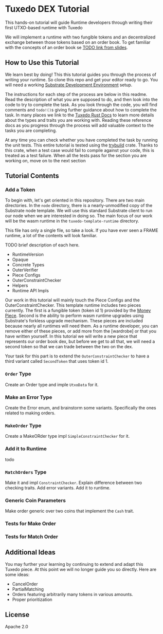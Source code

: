 # Tuxedo DEX Tutorial

This hands-on tutorial will guide Runtime developers through writing their first UTXO-based runtime with Tuxedo

We will implement a runtime with two fungible tokens and an decentralized exchange between those tokens based on an order book.
To get familiar with the concepts of an order book se [TODO link from slides]().

## How to Use this Tutorial

We learn best by doing!
This this tutorial guides you through the process of writing your runtime.
So clone this repo and get your editor ready to go.
You will need a working [Substrate Development Environment](todo) setup.

The instructions for each step of the process are below in this readme.
Read the description of what you are supposed to do, and then look into the code to try to complete the task.
As you look through the code, you will find comments and `todo!()`s giving further guidance about how to complete the task.
In many places we link to the [Tuxedo Rust Docs]() to learn more details about the types and traits you are working with.
Reading these reference docs as you progress through the process will add valuable context to the tasks you are completing.

At any time you can check whether you have completed the task by running the unit tests.
This entire tutorial is tested using the [trybuild]() crate.
Thanks to this crate, when a test case would fail to compile against your code, this is treated as a test failure.
When all the tests pass for the section you are working on, move on to the next section

## Tutorial Contents

### Add a Token

To begin with, let's get oriented in this repository.
There are two main directories.
In the `node` directory, there is a nearly-unmodified copy of the Substrate node template.
We will use this standard Substrate client to run our node when we are interested in doing so.
The main focus of our work will be the wasm runtime in the `tuxedo-template-runtime` directory.

This file has only a single file, so take a look.
If you have ever seen a FRAME runtime, a lot of the contents will look familiar.


TODO brief description of each here.

* RuntimeVersion
* Opaque
* Concrete Types
* OuterVerifier
* Piece Configs
* OuterConstraintChecker
* Helpers
* Runtime API Impls

Our work in this tutorial will mainly touch the Piece Configs and the OuterConstraintChecker.
This template runtime includes two pieces currently.
The first is a fungible token (token id 1) provided by the [Money Piece]().
Second is the ability to perform wasm runtime upgrades using Substrate's forkless upgrade mechanism.
These pieces are included because nearly all runtimes will need them.
As a runtime developer, you can remove either of these pieces, or add more from the [wardrobe] or that you have written yourself.
In this tutorial we will write a new piece that represents our order book dex, but before we get to all that, we will need a second token so that we can trade between the two on the dex.

Your task for this part is to extend the `OuterConstraintChecker` to have a third variant called `SecondToken` that uses token id 1.

### `Order` Type

Create an Order type and imple `UtxoData` for it.

### Make an Error Type

Create the Error enum, and brainstorm some variants. Specifically the ones related to making orders.

### `MakeOrder` Type

Create a MakeORder type impl `SimpleConstraintChecker` for it.

### Add it to Runtime

todo

### `MatchOrders` Type

Make it and impl `ConstraintChecker`. Explain difference between two checking traits. Add error variants. Add it to runtime.

### Generic Coin Parameters

Make order generic over two coins that implement the `Cash` trait.

### Tests for Make Order

### Tests for Match Order


## Additional Ideas

You may further your learning by continuing to extend and adapt this Tuxedo piece.
At this point we will no longer guide you so directly.
Here are some ideas:

* CancelOrder
* PartialMatching
* Orders featuring arbitrarily many tokens in various amounts.
* Proper prioritization

## License

Apache 2.0
